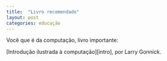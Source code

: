 ```yaml
---
title:  "Livro recomendado"
layout: post
categories: educação 
---
```


Você que é da computação, livro importante:

[Introdução ilustrada à computação][intro], por Larry Gonnick. 

[pdf]: https://datassette.nyc3.cdn.digitaloceanspaces.com/livros/introducao.ilustrada.ao_.computador.pdf 
